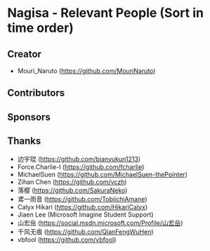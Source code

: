 ﻿# Nagisa - Relevant People (Sort in time order)

## Creator
- Mouri_Naruto (https://github.com/MouriNaruto)

## Contributors

## Sponsors

## Thanks
- 边宇琨 (https://github.com/bianyukun1213)
- Force.Charlie-I (https://github.com/fcharlie)
- MichaelSuen (https://github.com/MichaelSuen-thePointer)
- Zihan Chen (https://github.com/vczh)
- 落樱 (https://github.com/SakuraNeko)
- 鳶一雨音 (https://github.com/TobiichiAmane)
- Calyx Hikari (https://github.com/HikariCalyx)
- Jiaen Lee (Microsoft Imagine Student Support)
- 山宏岳 (https://social.msdn.microsoft.com/Profile/山宏岳)
- 千风无痕 (https://github.com/QianFengWuHen)
- vbfool (https://github.com/vbfool)
